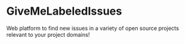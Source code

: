 # GiveMeLabeledIssues
Web platform to find new issues in a variety of open source projects relevant to your project domains! 
